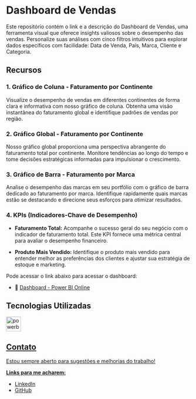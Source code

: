 # Dashboard de Vendas

Este repositório contém o link e a descrição do Dashboard de Vendas, uma ferramenta visual que oferece insights valiosos sobre o desempenho das vendas. Personalize suas análises com cinco filtros intuitivos para explorar dados específicos com facilidade: Data de Venda, País, Marca, Cliente e Categoria.

## Recursos

### 1. Gráfico de Coluna - Faturamento por Continente

Visualize o desempenho de vendas em diferentes continentes de forma clara e informativa com nosso gráfico de coluna. Obtenha uma visão instantânea do faturamento global e identifique padrões de vendas por região.

### 2. Gráfico Global - Faturamento por Continente

Nosso gráfico global proporciona uma perspectiva abrangente do faturamento total por continente. Monitore tendências ao longo do tempo e tome decisões estratégicas informadas para impulsionar o crescimento.

### 3. Gráfico de Barra - Faturamento por Marca

Analise o desempenho das marcas em seu portfólio com o gráfico de barra dedicado ao faturamento por marca. Identifique rapidamente quais marcas estão se destacando e direcione seus esforços para otimizar resultados.

### 4. KPIs (Indicadores-Chave de Desempenho)

- **Faturamento Total:** Acompanhe o sucesso geral do seu negócio com o indicador de faturamento total. Este KPI fornece uma métrica central para avaliar o desempenho financeiro.

- **Produto Mais Vendido:** Identifique o produto mais vendido para entender melhor as preferências dos clientes e ajustar sua estratégia de estoque e marketing.

Pode acessar o link abaixo para acessar o dashboard:
 - 🔗 [Dashboard - Power BI Online](https://app.powerbi.com/view?r=eyJrIjoiZmI0OTFjNDUtYTkzNS00YTNiLWJlMzAtMWRjMjQyOWZkM2U5IiwidCI6ImQ4YmRlNjVhLTNkZWQtNDM0Ni05NTE4LTY3MDIwNGU2ZTE4NCIsImMiOjR9)

## Tecnologias Utilizadas
<p align="left">  
  <a href="https://powerbi.microsoft.com/" target="_blank" rel="noreferrer"> <img src="https://upload.wikimedia.org/wikipedia/commons/thumb/c/cf/New_Power_BI_Logo.svg/630px-New_Power_BI_Logo.svg.png" alt="powerbi" width="40" height="40"/> 
</p> 

## Contato
Estou sempre aberto para sugestões e melhorias do trabalho! 

**Links para me acharem:**
* [LinkedIn](www.linkedin.com/in/eduardo-pedrosap)
* [GitHub](https://github.com/Eduardoppereira)
